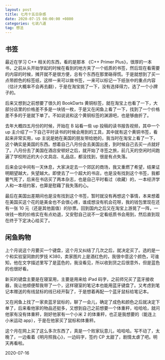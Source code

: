 ```yaml
---
layout: post
title: 七月十五日杂感
date: 2020-07-15 08:00:00 +0800
categories: 七说八道
tag: 想法
---
```




## 书签

最近在学习 C++ 相关的东西，看的是那本 《C++ Primer Plus》，很厚的一本书，之前从头开始学起的时候在看到的地方夹了一个纸质的书签，然后现在看需要的内容的时候，摊开就不是很方便，总有个东西在那里硌得慌。于是就想到了买一点带颜色的标签纸，这样一来可以做书签，一来可以标记一下纸张中的重点内容（估计大概率不会再去翻），于是在淘宝挑了一下，没有选择得力，选了一个小牌子的。

后来又想到之前想要了很久的 BookDarts 黄铜标签，就在淘宝上也看了一下，大部分店里的价格差不多是一块钱一枚，于是又在闲鱼上看了一下，找到了一个价格差不多的于是就下单了。不如说说和这个黄铜标签的渊源吧，也是够曲折了。

去年大概四五月份的时候，开始在 B 站看一些 up 投稿的读书报告视频，其中一个 up 主介绍了一下自己平时读书的时候会用到的工具，其中就有这个黄铜书签，看起来非常实用，up 主说是她在美国的朋友带给她的，我当时在淘宝上看了一下，这个确实是美国的东西。想着自己八月份会去美国出差，到时候自己去买一点就好了。八月份去了美国在酒店安顿好之后，就开始了寻签之旅，前几天的空闲时间跑遍了学校附近的大小文具店、礼品店，都没找到，很是有点失落。

后来会议中间有一天休息，大家决定去一个郊区的商场，我又重燃了希望，结果证明期望越大，失望越大。即使去了一个超大的书店，也是没有找到这个书签，我都要气死了，后来在书店买了两本杂志，也是自己平时看过（收藏）的，一本经济学人和一本纽约客，也算是慰藉了我失落的心。

最后在美国出差期间也是没有找到这个书签，暂时就没有再想这个事情，本来想着在美国买这个花的是美金也不会很心疼，谁成想没有机会花呀，我的钱包里现在还有一张 10 元（还是其他面值）的钞票。回到国内之后又在淘宝上游晃了一阵，一块钱一枚的价格实在有点劝退，又安慰自己说不一定看纸质书会用到，然后直到现在终于下定决心给买了。

## 闲鱼购物

上个月说这个月要买一个键盘，这个月又纠结了几次之后，就决定买了。选的是一个和实验室同款的罗技 K380，卖家图片上是酒红色的，我很中意这个颜色，可谁知，他在文字描述里写了是蓝色的，我没看见，所以收到货之后很意外，但是蓝色的也很好看。

新买的键盘主要是在寝室用，主要是用来给 iPad 码字，之前师兄买了蓝牙接收器，我让他顺便帮我带了一个，这样寝室的笔记本也能用蓝牙键盘了。又考虑到笔记本赠送的有线鼠标的线已经开裂了，于是想着再配一个蓝牙鼠标给笔记本。

又在闲鱼上找了一家卖蓝牙鼠标的，聊了一会儿，确定了成色和颜色之后就决定下单了，后来看他家的物品还挺多，又想到自己之前想要一个体重秤，哈哈哈，就问他家有没有体重秤，刚好他家有一个小米 2 的体重秤，也正是我想要的（能连上小米运动 app），于是在他家买了鼠标和体重秤。

这个月在网上买了这么多次东西了，真是一个败家玩意儿，哈哈哈。写不动了，太晚了，一边看着《明月照我心》，一边码字，签约 CP 太甜了，剧情太虐了吧。明天再看啦。

2020-07-16
